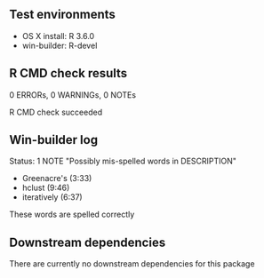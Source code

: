 ## Test environments
* OS X install: R 3.6.0
* win-builder: R-devel
   
## R CMD check results

0 ERRORs, 0 WARNINGs, 0 NOTEs

R CMD check succeeded

## Win-builder log

Status: 1 NOTE "Possibly mis-spelled words in DESCRIPTION"
   
* Greenacre's (3:33)
* hclust (9:46)
* iteratively (6:37)
    
These words are spelled correctly

## Downstream dependencies

There are currently no downstream dependencies for this package
